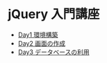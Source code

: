 # jQuery 入門講座

* [Day1 環境構築](pages/1.環境構築.md)
* [Day2 画面の作成](pages/2.画面の作成.md)
* [Day3 データベースの利用](pages/3.データベースの利用.md)

